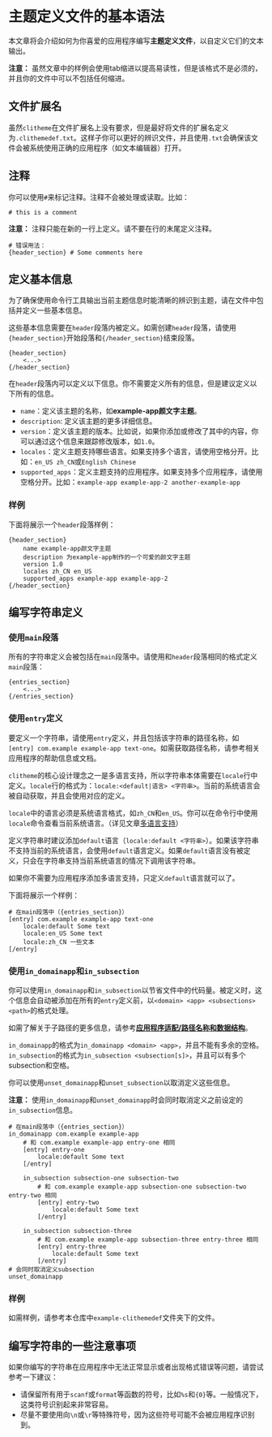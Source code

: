 # 主题定义文件的基本语法

本文章将会介绍如何为你喜爱的应用程序编写**主题定义文件**，以自定义它们的文本输出。

**注意：** 虽然文章中的样例会使用tab缩进以提高易读性，但是该格式不是必须的，并且你的文件中可以不包括任何缩进。

## 文件扩展名

虽然`clitheme`在文件扩展名上没有要求，但是最好将文件的扩展名定义为`.clithemedef.txt`。这样子你可以更好的辨识文件，并且使用`.txt`会确保该文件会被系统使用正确的应用程序（如文本编辑器）打开。

## 注释

你可以使用`#`来标记注释。注释不会被处理或读取。比如：

```plaintext
# this is a comment
```

**注意：** 注释只能在新的一行上定义。请不要在行的末尾定义注释。

```plaintext
# 错误用法：
{header_section} # Some comments here
```

## 定义基本信息

为了确保使用命令行工具输出当前主题信息时能清晰的辨识到主题，请在文件中包括并定义一些基本信息。

这些基本信息需要在`header`段落内被定义。如需创建`header`段落，请使用`{header_section}`开始段落和`{/header_section}`结束段落。

```plaintext
{header_section}
    <...>
{/header_section}
```

在`header`段落内可以定义以下信息。你不需要定义所有的信息，但是建议定义以下所有的信息。

- `name`：定义该主题的名称，如**example-app颜文字主题**。
- `description`: 定义该主题的更多详细信息。
- `version`：定义该主题的版本。比如说，如果你添加或修改了其中的内容，你可以通过这个信息来跟踪修改版本，如`1.0`。
- `locales`：定义主题支持哪些语言。如果支持多个语言，请使用空格分开。比如：`en_US zh_CN`或`English Chinese`
- `supported_apps`：定义主题支持的应用程序。如果支持多个应用程序，请使用空格分开。比如：`example-app example-app-2 another-example-app`

### 样例

下面将展示一个`header`段落样例：

```plaintext
{header_section}
    name example-app颜文字主题
    description 为example-app制作的一个可爱的颜文字主题
    version 1.0
    locales zh_CN en_US
    supported_apps example-app example-app-2
{/header_section}
```

## 编写字符串定义

### 使用`main`段落

所有的字符串定义会被包括在`main`段落中。请使用和`header`段落相同的格式定义`main`段落：

    {entries_section}
        <...>
    {/entries_section}

### 使用`entry`定义

要定义一个字符串，请使用`entry`定义，并且包括该字符串的路径名称，如`[entry] com.example example-app text-one`。如需获取路径名称，请参考相关应用程序的帮助信息或文档。

`clitheme`的核心设计理念之一是多语言支持，所以字符串本体需要在`locale`行中定义。`locale`行的格式为：`locale:<default|语言> <字符串>`。当前的系统语言会被自动获取，并且会使用对应的定义。

`locale`中的语言必须是系统语言格式，如`zh_CN`和`en_US`。你可以在命令行中使用`locale`命令查看当前系统语言。（详见文章[多语言支持](../主题定义文件通用语法/多语言支持.md)）

定义字符串时建议添加`default`语言（`locale:default <字符串>`）。如果该字符串不支持当前的系统语言，会使用`default`语言定义。如果`default`语言没有被定义，只会在字符串支持当前系统语言的情况下调用该字符串。

如果你不需要为应用程序添加多语言支持，只定义`default`语言就可以了。

下面将展示一个样例：

```plaintext
# 在main段落中（{entries_section}）
[entry] com.example example-app text-one
    locale:default Some text
    locale:en_US Some text
    locale:zh_CN 一些文本
[/entry]
```

### 使用`in_domainapp`和`in_subsection`

你可以使用`in_domainapp`和`in_subsection`以节省文件中的代码量。被定义时，这个信息会自动被添加在所有的`entry`定义前，以`<domain> <app> <subsections> <path>`的格式处理。

如需了解关于子路径的更多信息，请参考[**应用程序适配/路径名称和数据结构**](../应用程序适配/路径名称和数据结构.md)。

`in_domainapp`的格式为`in_domainapp <domain> <app>`，并且不能有多余的空格。`in_subsection`的格式为`in_subsection <subsection[s]>`，并且可以有多个subsection和空格。

你可以使用`unset_domainapp`和`unset_subsection`以取消定义这些信息。

**注意：** 使用`in_domainapp`和`unset_domainapp`时会同时取消定义之前设定的`in_subsection`信息。

```plaintext
# 在main段落中（{entries_section}）
in_domainapp com.example example-app
    # 和 com.example example-app entry-one 相同
    [entry] entry-one
        locale:default Some text
    [/entry]

    in_subsection subsection-one subsection-two
        # 和 com.example example-app subsection-one subsection-two entry-two 相同
        [entry] entry-two
            locale:default Some text
        [/entry]

    in_subsection subsection-three
        # 和 com.example example-app subsection-three entry-three 相同
        [entry] entry-three
            locale:default Some text
        [/entry]
# 会同时取消定义subsection
unset_domainapp
```

### 样例

如需样例，请参考本仓库中`example-clithemedef`文件夹下的文件。

## 编写字符串的一些注意事项

如果你编写的字符串在应用程序中无法正常显示或者出现格式错误等问题，请尝试参考一下建议：

- 请保留所有用于`scanf`或`format`等函数的符号，比如`%s`和`{0}`等。一般情况下，这类符号识别起来非常容易。
- 尽量不要使用向`\n`或`\r`等特殊符号，因为这些符号可能不会被应用程序识别到。